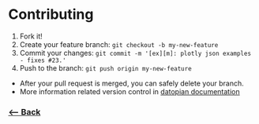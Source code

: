 # Contributing

1.  Fork it!
2.  Create your feature branch: `git checkout -b my-new-feature`
3.  Commit your changes: `git commit -m '[ex][m]: plotly json examples - fixes #23.'`
4.  Push to the branch: `git push origin my-new-feature`

- After your pull request is merged, you can safely delete your branch.
- More information related version control in [datopian documentation](https://playbook.datopian.com/style-guide/version-control/#commit-messages)

### [<-- Back](https://github.com/datopian/ckan3-js-sdk)

